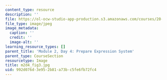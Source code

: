 ```yaml
---
content_type: resource
description: ''
file: https://ol-ocw-studio-app-production.s3.amazonaws.com/courses/20-109-laboratory-fundamentals-in-biological-engineering-spring-2010/992d076d3e952b81a73bc5fe6fb72fc4_m2d4_fig3.jpg
file_type: image/jpeg
image_metadata:
  caption: ''
  credit: ''
  image-alt: ''
learning_resource_types: []
parent_title: 'Module 2, Day 4: Prepare Expression System'
parent_type: CourseSection
resourcetype: Image
title: m2d4_fig3.jpg
uid: 992d076d-3e95-2b81-a73b-c5fe6fb72fc4
---
```

